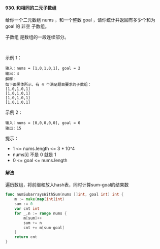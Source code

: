 #### 930. 和相同的二元子数组
给你一个二元数组 nums ，和一个整数 goal ，请你统计并返回有多少个和为 goal 的 非空 子数组。

子数组 是数组的一段连续部分。

 

示例 1：
```
输入：nums = [1,0,1,0,1], goal = 2
输出：4
解释：
如下面黑体所示，有 4 个满足题目要求的子数组：
[1,0,1,0,1]
[1,0,1,0,1]
[1,0,1,0,1]
[1,0,1,0,1]
```
示例 2：
```
输入：nums = [0,0,0,0,0], goal = 0
输出：15
```

提示：

- 1 <= nums.length <= 3 * 10^4
- nums[i] 不是 0 就是 1
- 0 <= goal <= nums.length

#### 解法
遍历数组，将前缀和放入hash表，同时计算sum-goal的结果数
```go
func numSubarraysWithSum(nums []int, goal int) int {
    m := make(map[int]int) 
    sum := 0
    var cnt int 
    for _,n := range nums {
        m[sum]++
        sum += n
        cnt += m[sum-goal]
    }
    return cnt 
}
```